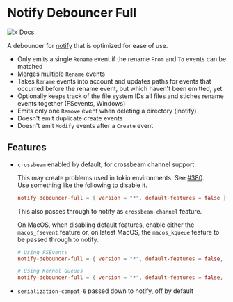 # Notify Debouncer Full

[![» Docs](https://flat.badgen.net/badge/api/docs.rs/df3600)][docs]

A debouncer for [notify] that is optimized for ease of use.

* Only emits a single `Rename` event if the rename `From` and `To` events can be matched
* Merges multiple `Rename` events
* Takes `Rename` events into account and updates paths for events that occurred before the rename event, but which haven't been emitted, yet
* Optionally keeps track of the file system IDs all files and stiches rename events together (FSevents, Windows)
* Emits only one `Remove` event when deleting a directory (inotify)
* Doesn't emit duplicate create events
* Doesn't emit `Modify` events after a `Create` event

## Features

- `crossbeam` enabled by default, for crossbeam channel support.

  This may create problems used in tokio environments. See [#380](https://github.com/notify-rs/notify/issues/380).  
  Use something like the following to disable it.
  
  ```toml
  notify-debouncer-full = { version = "*", default-features = false }
  ```
  
  This also passes through to notify as `crossbeam-channel` feature.

  On MacOS, when disabling default features, enable either the `macos_fsevent` feature
  or, on latest MacOS, the `macos_kqueue` feature to be passed through to notify.

  ```toml
  # Using FSEvents
  notify-debouncer-full = { version = "*", default-features = false, features = ["macos_fsevent"] }

  # Using Kernel Queues
  notify-debouncer-full = { version = "*", default-features = false, features = ["macos_kqueue"] }
  ```

- `serialization-compat-6` passed down to notify, off by default

[docs]: https://docs.rs/notify-debouncer-full
[notify]: https://crates.io/crates/notify
